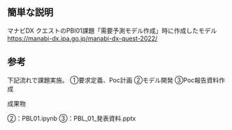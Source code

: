 ## 簡単な説明


マナビDX クエストのPBI01課題「需要予測モデル作成」時に作成したモデル  
https://manabi-dx.ipa.go.jp/manabi-dx-quest-2022/


## 参考

下記流れで課題実施。
①要求定義、Poc計画
②モデル開発
③Poc報告資料作成

成果物

②：PBL01.ipynb
③：PBL_01_発表資料.pptx



